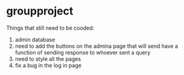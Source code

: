# groupproject 
Things that still need to be cooded:
1. admin database
2. need to add the buttons on the admina page that will send have a function of sending response to whoever sent a query
3. need to style all the pages
4. fix a bug in the log in page
